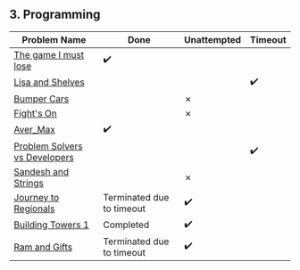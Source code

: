 ## 3. Programming

**Problem Name**|**Done**|**Unattempted**|**Timeout**
----------------|--------|---------------|-----------
[The game I must lose]()|:heavy_check_mark:|
[Lisa and Shelves]()|||:heavy_check_mark:
[Bumper Cars]()||&cross;||
[Fight's On]()||&cross;||
[Aver_Max]()|:heavy_check_mark:||
[Problem Solvers vs Developers]()|||:heavy_check_mark:
[Sandesh and Strings]()||&cross;||
[Journey to Regionals]()|Terminated due to timeout|:heavy_check_mark:
[Building Towers 1]()|Completed|:heavy_check_mark:
[Ram and Gifts]()|Terminated due to timeout|:heavy_check_mark:
